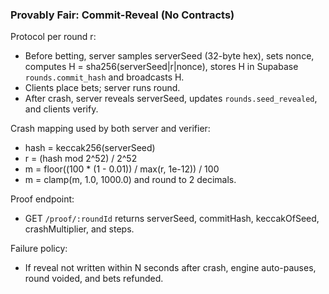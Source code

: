### Provably Fair: Commit-Reveal (No Contracts)

Protocol per round r:
- Before betting, server samples serverSeed (32-byte hex), sets nonce, computes H = sha256(serverSeed|r|nonce), stores H in Supabase `rounds.commit_hash` and broadcasts H.
- Clients place bets; server runs round.
- After crash, server reveals serverSeed, updates `rounds.seed_revealed`, and clients verify.

Crash mapping used by both server and verifier:
- hash = keccak256(serverSeed)
- r = (hash mod 2^52) / 2^52
- m = floor((100 * (1 - 0.01)) / max(r, 1e-12)) / 100
- m = clamp(m, 1.0, 1000.0) and round to 2 decimals.

Proof endpoint:
- GET `/proof/:roundId` returns serverSeed, commitHash, keccakOfSeed, crashMultiplier, and steps.

Failure policy:
- If reveal not written within N seconds after crash, engine auto-pauses, round voided, and bets refunded.


